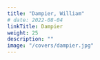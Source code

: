```yaml
---
title: "Dampier, William"
# date: 2022-08-04
linkTitle: Dampier
weight: 25
description: ""
image: "/covers/dampier.jpg"
---
```

